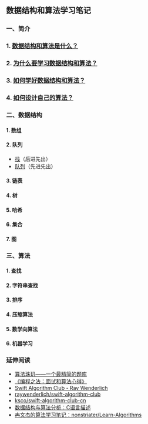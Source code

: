 ## 数据结构和算法学习笔记

### 一、简介
### 1. [数据结构和算法是什么？](https://github.com/ShannonChenCHN/DataStructure-Algorithm-Notes/wiki/数据结构和算法是什么？)
### 2. [为什么要学习数据结构和算法？](https://github.com/ShannonChenCHN/DataStructure-Algorithm-Notes/wiki/为什么要学习数据结构和算法？)
### 3. [如何学好数据结构和算法？](https://github.com/ShannonChenCHN/DataStructure-Algorithm-Notes/wiki/如何学好数据结构和算法？)
### 4. [如何设计自己的算法？](https://github.com/ShannonChenCHN/DataStructure-Algorithm-Notes/wiki/%E5%A6%82%E4%BD%95%E8%AE%BE%E8%AE%A1%E8%87%AA%E5%B7%B1%E7%9A%84%E7%AE%97%E6%B3%95%EF%BC%9F)


### 二、数据结构
#### 1. 数组
#### 2. 队列
- [栈](https://github.com/ShannonChenCHN/DataStructure-Algorithm-Notes/wiki/栈（Stack）)（后进先出）
- [队列]()（先进先出）
#### 3. 链表
#### 4. 树
#### 5. 哈希
#### 6. 集合
#### 7. 图

### 三、算法
#### 1. 查找
#### 2. 字符串查找
#### 3. 排序
#### 4. 压缩算法
#### 5. 数学向算法
#### 6. 机器学习

### 延伸阅读
- [算法珠玑——一个最精简的题库](https://www.gitbook.com/book/soulmachine/algorithm-essentials/details)
- [《编程之法：面试和算法心得》](https://www.gitbook.com/book/wizardforcel/the-art-of-programming-by-july/details)
- [Swift Algorithm Club - Ray Wenderlich](https://www.raywenderlich.com/category/swift/swift-algorithm-club)
- [raywenderlich/swift-algorithm-club](https://github.com/raywenderlich/swift-algorithm-club)
- [ksco/swift-algorithm-club-cn](https://github.com/ksco/swift-algorithm-club-cn)
- [数据结构与算法分析：C语言描述](https://book.douban.com/subject/1139426/)
- [冉文杰的算法学习笔记：nonstriater/Learn-Algorithms](https://github.com/nonstriater/Learn-Algorithms)

